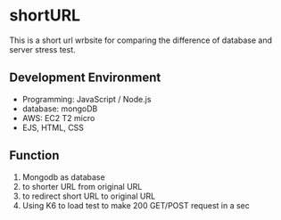 # shortURL
This is a short url wrbsite for comparing the difference of database and server stress test.

## Development Environment
- Programming: JavaScript / Node.js
- database: mongoDB
- AWS: EC2 T2 micro
- EJS, HTML, CSS

## Function 
1. Mongodb as database
2. to shorter URL from original URL
3. to redirect short URL to original URL
4. Using K6 to load test to make 200 GET/POST request in a sec
